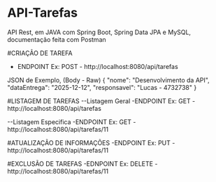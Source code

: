 # API-Tarefas
API Rest, em JAVA com Spring Boot,  Spring Data JPA e MySQL, documentação feita com Postman

#CRIAÇÂO DE TAREFA
- ENDPOINT
Ex: POST - http://localhost:8080/api/tarefas

JSON de Exemplo, (Body - Raw)
{
  "nome": "Desenvolvimento da API",
  "dataEntrega": "2025-12-12",
  "responsavel": "Lucas - 4732738"
}

#LISTAGEM DE TAREFAS
--Listagem Geral
-ENDPOINT
Ex: GET - http://localhost:8080/api/tarefas

--Listagem Especifica
-ENDPOINT
Ex: GET - http://localhost:8080/api/tarefas/11

#ATUALIZAÇÃO DE INFORMAÇÕES
-ENDPOINT
Ex: PUT - http://localhost:8080/api/tarefas/11

#EXCLUSÃO DE TAREFAS
-EDNPOINT
Ex: DELETE - http://localhost:8080/api/tarefas/11
